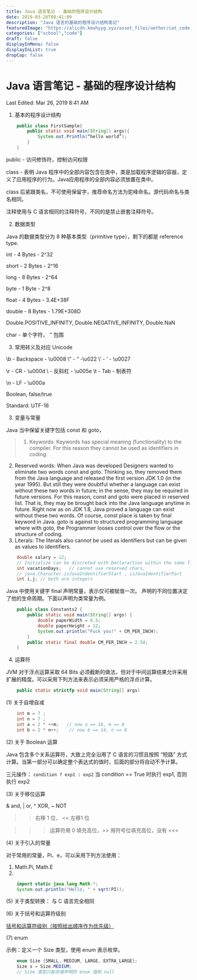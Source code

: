```yaml
---
title: Java 语言笔记 - 基础的程序设计结构
date: 2019-03-26T08:41:09
description: "Java 语言的基础的程序设计结构笔记"
featuredImage: "https://alicdn.kmahyyg.xyz/asset_files/aether/cat_code.webp"
categories: ["school","code"]
draft: false
displayInMenu: false
displayInList: true
dropCap: false
---
```


# Java 语言笔记 - 基础的程序设计结构

Last Edited: Mar 26, 2019 8:41 AM

1. 基本的程序设计结构

```java
    public class FirstSample{
    	public static void main(String[] args){
    		System.out.Println(“hello world”);	
    	}
    }
```

public - 访问修饰符，控制访问权限

class - 表明 Java 程序中的全部内容包含在类中，类是加载程序逻辑的容器，定义了应用程序的行为。Java应用程序的全部内容必须放置在类中。

class 后紧跟类名，不可使用保留字，推荐命名方法为驼峰命名。源代码命名与类名相同。

注释使用与 C 语言相同的注释符号，不同的是禁止嵌套注释符号。

2. 数据类型

Java 的数据类型分为 8 种基本类型（primitive type），剩下的都是 reference type.

int - 4 Bytes - 2^32

short - 2 Bytes - 2^16

long - 8 Bytes - 2^64

byte - 1 Byte - 2^8

float - 4 Bytes - 3.4E+38F

double - 8 Bytes - 1.79E+308D

Double.POSITIVE_INFINITY, Double.NEGATIVE_INFINITY, Double.NaN

char - 单个字符， ‘’ 包围

3. 常用转义及对应 Unicode

\b - Backspace - \u0008       \” - “ -\u022      \’ - ‘ - \u0027

\r - CR - \u000d      \\ - 反斜杠 - \u005e       \t - Tab - 制表符

\n - LF - \u000a 

Boolean, false/true     

Standard: UTF-16

3. 变量与常量

Java 当中保留关键字包括 const 和 goto，

> 1. Keywords: Keywords has special meaning (functionality) to the compiler. For this reason they cannot be used as identifiers in coding.
2. Reserved words: When Java was developed Designers wanted to eliminate two words const and goto. Thinking so, they removed them from the Java language and released the first version JDK 1.0 (in the year 1995). But still they were doubtful whether a language can exist without these two words in future; in the sense, they may be required in future versions. For this reason, const and goto were placed in reserved list. That is, they may be brought back into the Java language anytime in future. Right now as on JDK 1.8, Java proved a language can exist without these two words.
Of course, const place is taken by final keyword in Java. goto is against to structured programming language where with goto, the Programmer looses control over the flow or the structure of coding.
3. Literals: The literals also cannot be used as identifiers but can be given as values to identifiers.

```java
    double salary = 12;  
    // Initialize can be discreted with Declarartion within the same file
    int vacationDays;   // cannot use reserved chars, 
    // java.Character.isJavaIndentifierStart , isJavaIdentifierPart
    int i,j; // both are integers
```

Java 中使用关键字 final 声明常量，表示仅可被赋值一次。 声明的不同位置决定了他的生命周期。下面以声明为类常量为例。

```java
    public class Constants2 {
    	public static void main(String[] args) {
    		double paperWidth = 8.5;
    		double paperHeight = 12;
    		System.out.println("Fuck you!" + CM_PER_INCH);
    	}
    	public static final double CM_PER_INCH = 2.54;
    }
```

4. 运算符

JVM 对于浮点运算采取 64 Bits 必须截断的做法，但对于中间运算结果允许采用扩展的精度。可以采用下列方法来表示必须采用严格的浮点计算。

```java
    public static strictfp void main(String[] args)
```

(1) 关于自增自减

```c
    int m = 7 ;
    int n = 7 ;
    int a = 2 * ++m;   // now a == 16, m == 8
    int b = 2 * n++;    // now b == 14, n == 8
```

(2) 关于 Boolean 运算

Java 包含多个关系运算符，大致上完全沿用了 C 语言的习惯且按照 “短路” 方式计算。当第一部分可以确定整个表达式的值时，后面的部分将自动不予计算。

三元操作： `condition ? exp1 : exp2` 当 condition == True 时执行 exp1, 否则执行 exp2

(3) 关于移位运算

& and, | or, ^ XOR, ~ NOT

>> 右移 1 位， << 左移1 位

>>> 运算符用 0 填充高位，>> 用符号位填充高位，没有 <<<

(4) 关于引入的常量

对于常用的常量，Pi、e，可以采用下列方法使用：

1. Math.Pi, Math.E
2. 
```java
    import static java.lang.Math.*;
    System.out.println("Hello, " + sqrt(PI));
```

(5) 关于类型转换： 与 C 语言完全相同

(6) 关于括号和运算符级别

[括号和运算符级别（按照给出顺序作为优先级）](https://alicdn.kmahyyg.xyz/asset_files/2019-java-basicdesign01.csv)

(7) enum

示例：定义一个 Size 类型，使用 enum 表示枚举。

```java
    enum Size {SMALL, MEDIUM, LARGE, EXTRA_LARGE};
    Size s = Size.MEDIUM;
    // Size 类型只能存储声明的 enum 值和 null
```
